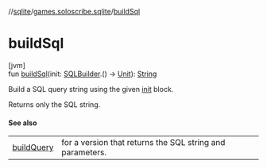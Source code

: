 //[sqlite](../../index.md)/[games.soloscribe.sqlite](index.md)/[buildSql](build-sql.md)

# buildSql

[jvm]\
fun [buildSql](build-sql.md)(init: [SQLBuilder](-s-q-l-builder/index.md).() -&gt; [Unit](https://kotlinlang.org/api/latest/jvm/stdlib/kotlin-stdlib/kotlin/-unit/index.html)): [String](https://kotlinlang.org/api/latest/jvm/stdlib/kotlin-stdlib/kotlin/-string/index.html)

Build a SQL query string using the given [init](build-sql.md) block.

Returns only the SQL string.

#### See also

| | |
|---|---|
| [buildQuery](build-query.md) | for a version that returns the SQL string and parameters. |
